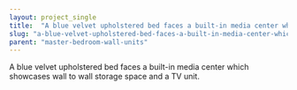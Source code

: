 ```yaml
---
layout: project_single
title:  "A blue velvet upholstered bed faces a built-in media center which showcases wall to wall storage space and a TV unit."
slug: "a-blue-velvet-upholstered-bed-faces-a-built-in-media-center-which-showcases-wall-to-wall"
parent: "master-bedroom-wall-units"
---
```

A blue velvet upholstered bed faces a built-in media center which showcases wall to wall storage space and a TV unit.